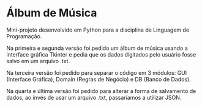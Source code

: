 # Álbum de Música

Mini-projeto desenvolvido em Python para a disciplina de Linguagem de Programação.

Na primeira e segunda versão foi pedido um álbum de música usando a interface gráfica Tkinter e pedia que os dados digitados pelo usuário fosse salvo em um arquivo .txt.

Na terceira versão foi pedido para separar o código em 3 módulos: GUI (Interface Gráfica), Domain (Regras de Negócio) e DB (Banco de Dados).

Na quarta e última versão foi pedido para alterar a forma de salvamento de dados, ao invés de usar um arquivo .txt, passaríamos a utilizar JSON. 
